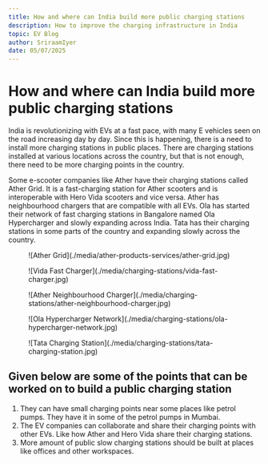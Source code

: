 ```yaml
---
title: How and where can India build more public charging stations
description: How to improve the charging infrastructure in India
topic: EV Blog
author: SriraamIyer
date: 05/07/2025
---
```


# How and where can India build more public charging stations
India is revolutionizing with EVs at a fast pace, with many E vehicles seen on the road increasing day by day. Since this is happening, there is a need to install more charging stations in public places. There are charging stations installed at various locations across the country, but that is not enough, there need to be more charging points in the country.

Some e-scooter companies like Ather have their charging stations called Ather Grid. It is a fast-charging station for Ather scooters and is interoperable with Hero Vida scooters and vice versa. Ather has neighbourhood chargers that are compatible with all EVs. Ola has started their network of fast charging stations in Bangalore named Ola Hypercharger and slowly expanding across India. Tata has their charging stations in some parts of the country and expanding slowly across the country.



<figure markdown="span">
  ![Ather Grid](./media/ather-products-services/ather-grid.jpg)
</figure>

<figure markdown="span">
  ![Vida Fast Charger](./media/charging-stations/vida-fast-charger.jpg)
</figure>

<figure markdown="span">
  ![Ather Neighbourhood Charger](./media/charging-stations/ather-neighbourhood-charger.jpg)
</figure>


<figure markdown="span">
  ![Ola Hypercharger Network](./media/charging-stations/ola-hypercharger-network.jpg)
</figure>



<figure markdown="span">
  ![Tata Charging Station](./media/charging-stations/tata-charging-station.jpg)
</figure>

## Given below are some of the points that can be worked on to build a public charging station
1.	They can have small charging points near some places like petrol pumps. They have it in some of the petrol pumps in Mumbai.
2.	The EV companies can collaborate and share their charging points with other EVs. Like how Ather and Hero Vida share their charging stations.
3.	More amount of public slow charging stations should be built at places like offices and other workspaces.
